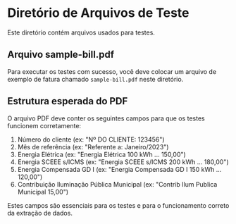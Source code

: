 # Diretório de Arquivos de Teste

Este diretório contém arquivos usados para testes.

## Arquivo sample-bill.pdf

Para executar os testes com sucesso, você deve colocar um arquivo de exemplo de fatura chamado `sample-bill.pdf` neste diretório.

## Estrutura esperada do PDF

O arquivo PDF deve conter os seguintes campos para que os testes funcionem corretamente:

1. Número do cliente (ex: "Nº DO CLIENTE: 123456")
2. Mês de referência (ex: "Referente a: Janeiro/2023")
3. Energia Elétrica (ex: "Energia Elétrica 100 kWh ... 150,00")
4. Energia SCEEE s/ICMS (ex: "Energia SCEEE s/ICMS 200 kWh ... 180,00")
5. Energia Compensada GD I (ex: "Energia Compensada GD I 150 kWh ... 120,00")
6. Contribuição Iluminação Pública Municipal (ex: "Contrib Ilum Publica Municipal 15,00")

Estes campos são essenciais para os testes e para o funcionamento correto da extração de dados.
